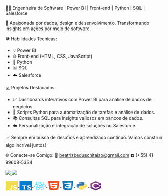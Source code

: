 👩‍💻 Engenheira de Software | Power BI | Front-end | Python | SQL | Salesforce

💼 Apaixonada por dados, design e desenvolvimento. Transformando insights em ações por meio de software.

🛠️ Habilidades Técnicas:
- 💡 Power BI
- 🌐 Front-end (HTML, CSS, JavaScript)
- 🐍 Python
- 📊 SQL
- ☁️ Salesforce

💻 Projetos Destacados:
- 📈 Dashboards interativos com Power BI para análise de dados de negócios.
- 🐍 Scripts Python para automatização de tarefas e análise de dados.
- 📚 Consultas SQL para insights valiosos em bancos de dados.
- ☁️ Personalização e integração de soluções no Salesforce.

📈 Sempre em busca de desafios e aprendizado contínuo. Vamos construir algo incrível juntos!

🌐 Conecte-se Comigo:
📧 beatrizbeduschitaiao@gmail.com
☎️ (+55) 41 99608-5334


<div>
<a href="https://github.com/Beatriz-beduschi">
  <img height="180em" src="https://github-readme-stats.vercel.app/api?username=Beatriz-beduschi&show_icons=true&theme=dracula&include_all_commits=true&count_private=true"/>
  <img height="180em" src="https://github-readme-stats.vercel.app/api/top-langs/?username=Beatriz-beduschi&layout=compact&langs_count=16&theme=dracula"/>
</div>

<div style="display: inline_block"><br>
  <img align="center" alt="Rafa-Js" height="30" width="40" src="https://raw.githubusercontent.com/devicons/devicon/master/icons/javascript/javascript-plain.svg">
  <img align="center" alt="Rafa-Ts" height="30" width="40" src="https://raw.githubusercontent.com/devicons/devicon/master/icons/typescript/typescript-plain.svg">
  <img align="center" alt="Rafa-React" height="30" width="40" src="https://raw.githubusercontent.com/devicons/devicon/master/icons/react/react-original.svg">
  <img align="center" alt="Rafa-HTML" height="30" width="40" src="https://raw.githubusercontent.com/devicons/devicon/master/icons/html5/html5-original.svg">
  <img align="center" alt="Rafa-CSS" height="30" width="40" src="https://raw.githubusercontent.com/devicons/devicon/master/icons/css3/css3-original.svg">
  <img align="center" alt="Rafa-Python" height="30" width="40" src="https://raw.githubusercontent.com/devicons/devicon/master/icons/python/python-original.svg">
  <img align="center" alt="Rafa-Csharp" height="30" width="40" src="https://raw.githubusercontent.com/devicons/devicon/master/icons/csharp/csharp-original.svg">
</div>

